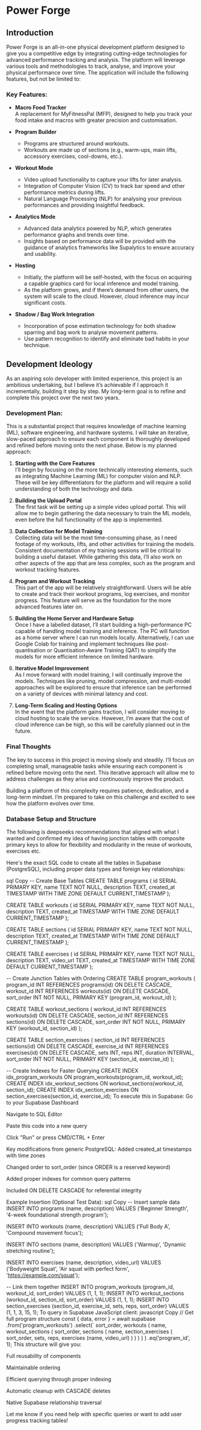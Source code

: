 # Power Forge

## Introduction

Power Forge is an all-in-one physical development platform designed to give you a competitive edge by integrating cutting-edge technologies for advanced performance tracking and analysis. The platform will leverage various tools and methodologies to track, analyse, and improve your physical performance over time. The application will include the following features, but not be limited to:

### Key Features:
- **Macro Food Tracker**  
  A replacement for MyFitnessPal (MFP), designed to help you track your food intake and macros with greater precision and customisation.
  
- **Program Builder**  
  - Programs are structured around workouts.
  - Workouts are made up of sections (e.g., warm-ups, main lifts, accessory exercises, cool-downs, etc.).
  
- **Workout Mode**  
  - Video upload functionality to capture your lifts for later analysis.
  - Integration of Computer Vision (CV) to track bar speed and other performance metrics during lifts.
  - Natural Language Processing (NLP) for analysing your previous performances and providing insightful feedback.
  
- **Analytics Mode**  
  - Advanced data analytics powered by NLP, which generates performance graphs and trends over time.
  - Insights based on performance data will be provided with the guidance of analytics frameworks like Supalytics to ensure accuracy and usability.
  
- **Hosting**  
  - Initially, the platform will be self-hosted, with the focus on acquiring a capable graphics card for local inference and model training.
  - As the platform grows, and if there’s demand from other users, the system will scale to the cloud. However, cloud inference may incur significant costs.
  
- **Shadow / Bag Work Integration**  
  - Incorporation of pose estimation technology for both shadow sparring and bag work to analyse movement patterns.
  - Use pattern recognition to identify and eliminate bad habits in your technique.
  
## Development Ideology

As an aspiring solo developer with limited experience, this project is an ambitious undertaking, but I believe it’s achievable if I approach it incrementally, building it step by step. My long-term goal is to refine and complete this project over the next two years.

### Development Plan:
This is a substantial project that requires knowledge of machine learning (ML), software engineering, and hardware systems. I will take an iterative, slow-paced approach to ensure each component is thoroughly developed and refined before moving onto the next phase. Below is my planned approach:

1. **Starting with the Core Features**  
   I’ll begin by focusing on the more technically interesting elements, such as integrating Machine Learning (ML) for computer vision and NLP. These will be key differentiators for the platform and will require a solid understanding of both the technology and data.

2. **Building the Upload Portal**  
   The first task will be setting up a simple video upload portal. This will allow me to begin gathering the data necessary to train the ML models, even before the full functionality of the app is implemented.

3. **Data Collection for Model Training**  
   Collecting data will be the most time-consuming phase, as I need footage of my workouts, lifts, and other activities for training the models. Consistent documentation of my training sessions will be critical to building a useful dataset. While gathering this data, I’ll also work on other aspects of the app that are less complex, such as the program and workout tracking features.

4. **Program and Workout Tracking**  
   This part of the app will be relatively straightforward. Users will be able to create and track their workout programs, log exercises, and monitor progress. This feature will serve as the foundation for the more advanced features later on.

5. **Building the Home Server and Hardware Setup**  
   Once I have a labelled dataset, I’ll start building a high-performance PC capable of handling model training and inference. The PC will function as a home server where I can run models locally. Alternatively, I can use Google Colab for training and implement techniques like post-quantisation or Quantisation-Aware Training (QAT) to simplify the models for more efficient inference on limited hardware.

6. **Iterative Model Improvement**  
   As I move forward with model training, I will continually improve the models. Techniques like pruning, model compression, and multi-model approaches will be explored to ensure that inference can be performed on a variety of devices with minimal latency and cost.

7. **Long-Term Scaling and Hosting Options**  
   In the event that the platform gains traction, I will consider moving to cloud hosting to scale the service. However, I’m aware that the cost of cloud inference can be high, so this will be carefully planned out in the future.

### Final Thoughts
The key to success in this project is moving slowly and steadily. I’ll focus on completing small, manageable tasks while ensuring each component is refined before moving onto the next. This iterative approach will allow me to address challenges as they arise and continuously improve the product. 

Building a platform of this complexity requires patience, dedication, and a long-term mindset. I’m prepared to take on this challenge and excited to see how the platform evolves over time.


### Database Setup and Structure
The following is deepseeks recommendations that aligned with what I wanted and confirmed my idea of having junction tables with composite primary keys to allow for flexibility and modularity in the reuse of workouts, exercises etc.

Here's the exact SQL code to create all the tables in Supabase (PostgreSQL), including proper data types and foreign key relationships:

sql
Copy
-- Create Base Tables
CREATE TABLE programs (
    id SERIAL PRIMARY KEY,
    name TEXT NOT NULL,
    description TEXT,
    created_at TIMESTAMP WITH TIME ZONE DEFAULT CURRENT_TIMESTAMP
);

CREATE TABLE workouts (
    id SERIAL PRIMARY KEY,
    name TEXT NOT NULL,
    description TEXT,
    created_at TIMESTAMP WITH TIME ZONE DEFAULT CURRENT_TIMESTAMP
);

CREATE TABLE sections (
    id SERIAL PRIMARY KEY,
    name TEXT NOT NULL,
    description TEXT,
    created_at TIMESTAMP WITH TIME ZONE DEFAULT CURRENT_TIMESTAMP
);

CREATE TABLE exercises (
    id SERIAL PRIMARY KEY,
    name TEXT NOT NULL,
    description TEXT,
    video_url TEXT,
    created_at TIMESTAMP WITH TIME ZONE DEFAULT CURRENT_TIMESTAMP
);

-- Create Junction Tables with Ordering
CREATE TABLE program_workouts (
    program_id INT REFERENCES programs(id) ON DELETE CASCADE,
    workout_id INT REFERENCES workouts(id) ON DELETE CASCADE,
    sort_order INT NOT NULL,
    PRIMARY KEY (program_id, workout_id)
);

CREATE TABLE workout_sections (
    workout_id INT REFERENCES workouts(id) ON DELETE CASCADE,
    section_id INT REFERENCES sections(id) ON DELETE CASCADE,
    sort_order INT NOT NULL,
    PRIMARY KEY (workout_id, section_id)
);

CREATE TABLE section_exercises (
    section_id INT REFERENCES sections(id) ON DELETE CASCADE,
    exercise_id INT REFERENCES exercises(id) ON DELETE CASCADE,
    sets INT,
    reps INT,
    duration INTERVAL,
    sort_order INT NOT NULL,
    PRIMARY KEY (section_id, exercise_id)
);

-- Create Indexes for Faster Querying
CREATE INDEX idx_program_workouts ON program_workouts(program_id, workout_id);
CREATE INDEX idx_workout_sections ON workout_sections(workout_id, section_id);
CREATE INDEX idx_section_exercises ON section_exercises(section_id, exercise_id);
To execute this in Supabase:
Go to your Supabase Dashboard

Navigate to SQL Editor

Paste this code into a new query

Click "Run" or press CMD/CTRL + Enter

Key modifications from generic PostgreSQL:
Added created_at timestamps with time zones

Changed order to sort_order (since ORDER is a reserved keyword)

Added proper indexes for common query patterns

Included ON DELETE CASCADE for referential integrity

Example Insertion (Optional Test Data):
sql
Copy
-- Insert sample data
INSERT INTO programs (name, description) VALUES 
('Beginner Strength', '4-week foundational strength program');

INSERT INTO workouts (name, description) VALUES 
('Full Body A', 'Compound movement focus');

INSERT INTO sections (name, description) VALUES 
('Warmup', 'Dynamic stretching routine');

INSERT INTO exercises (name, description, video_url) VALUES 
('Bodyweight Squat', 'Air squat with perfect form', 'https://example.com/squat');

-- Link them together
INSERT INTO program_workouts (program_id, workout_id, sort_order) VALUES (1, 1, 1);
INSERT INTO workout_sections (workout_id, section_id, sort_order) VALUES (1, 1, 1);
INSERT INTO section_exercises (section_id, exercise_id, sets, reps, sort_order) 
VALUES (1, 1, 3, 15, 1);
To query in Supabase JavaScript client:
javascript
Copy
// Get full program structure
const { data, error } = await supabase
  .from('program_workouts')
  .select(`
    sort_order,
    workouts (
      name,
      workout_sections (
        sort_order,
        sections (
          name,
          section_exercises (
            sort_order,
            sets,
            reps,
            exercises (name, video_url)
          )
        )
      )
    )
  )
  .eq('program_id', 1);
This structure will give you:

Full reusability of components

Maintainable ordering

Efficient querying through proper indexing

Automatic cleanup with CASCADE deletes

Native Supabase relationship traversal

Let me know if you need help with specific queries or want to add user progress tracking tables!